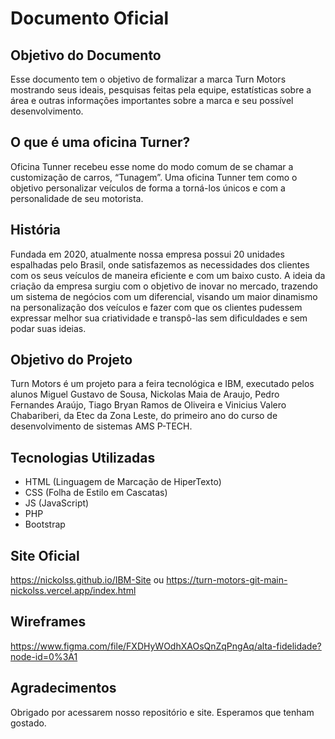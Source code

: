 # Documento Oficial 

## Objetivo do Documento
Esse documento tem o objetivo de formalizar a marca Turn Motors mostrando seus ideais, pesquisas feitas pela equipe, estatísticas sobre a área e outras informações importantes sobre a marca e seu possível desenvolvimento.

## O que é uma oficina Turner?
Oficina Tunner recebeu esse nome do modo comum de se chamar a customização de carros, “Tunagem”. Uma oficina Tunner tem como o objetivo personalizar veículos de forma a torná-los únicos e com a personalidade de seu motorista. 

## História
Fundada em 2020, atualmente nossa empresa possui 20 unidades espalhadas pelo Brasil, onde satisfazemos as necessidades dos clientes com os seus veículos de maneira eficiente e com um baixo custo. A ideia da criação da empresa surgiu com o objetivo de inovar no mercado, trazendo um sistema de negócios com um diferencial, visando um maior dinamismo na personalização dos veículos e fazer com que os clientes pudessem expressar melhor sua criatividade e transpô-las sem dificuldades e sem podar suas ideias. 

## Objetivo do Projeto
Turn Motors é um projeto para a feira tecnológica e IBM, executado pelos alunos Miguel Gustavo de Sousa, Nickolas Maia de Araujo, Pedro Fernandes Araújo, Tiago Bryan Ramos de Oliveira e Vinicius Valero Chabariberi, da Etec da Zona Leste, do primeiro ano do curso de desenvolvimento de sistemas AMS P-TECH.

## Tecnologias Utilizadas
<ul>
    <li>HTML (Linguagem de Marcação de HiperTexto)</li>
    <li>CSS (Folha de Estilo em Cascatas)</li>
    <li>JS (JavaScript)</li>
    <li>PHP</li>
    <li>Bootstrap</li>
</ul>

## Site Oficial
https://nickolss.github.io/IBM-Site
ou
https://turn-motors-git-main-nickolss.vercel.app/index.html

## Wireframes
https://www.figma.com/file/FXDHyWOdhXAOsQnZqPngAq/alta-fidelidade?node-id=0%3A1

## Agradecimentos
Obrigado por acessarem nosso repositório e site. Esperamos que tenham gostado.
